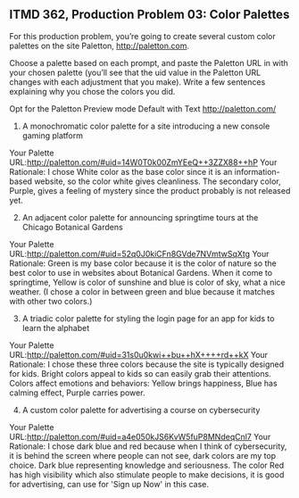 ## ITMD 362, Production Problem 03: Color Palettes

For this production problem, you’re going to create several custom color palettes on the site
Paletton, http://paletton.com.

Choose a palette based on each prompt, and paste the Paletton URL in with your chosen palette
(you’ll see that the uid value in the Paletton URL changes with each adjustment that you make).
Write a few sentences explaining why you chose the colors you did.

Opt for the Paletton Preview mode Default with Text http://paletton.com/

1. A monochromatic color palette for a site introducing a new console gaming platform

Your Palette URL:http://paletton.com/#uid=14W0T0k00ZmYEeQ++3ZZX88++hP
Your Rationale: I chose White color as the base color since it is an information-based website,
so the color white gives cleanliness. The secondary color, Purple, gives a feeling of mystery
since the product probably is not released yet.

2. An adjacent color palette for announcing springtime tours at the Chicago Botanical Gardens

Your Palette URL:http://paletton.com/#uid=52q0J0kiCFn8GVde7NVmtwSqXtg
Your Rationale: Green is my base color because it is the color of nature so the best color to
use in websites about Botanical Gardens. When it come to springtime, Yellow is color of
sunshine and blue is color of sky, what a nice weather. (I chose a color in between green
and blue because it matches with other two colors.)

3. A triadic color palette for styling the login page for an app for kids to learn the alphabet

Your Palette URL:http://paletton.com/#uid=31s0u0kwi++bu++hX++++rd++kX
Your Rationale: I chose these three colors because the site is typically designed for kids. Bright
colors appeal to kids so can easily grab their attentions. Colors affect emotions and behaviors:
Yellow brings happiness, Blue has calming effect, Purple carries power.

4. A custom color palette for advertising a course on cybersecurity

Your Palette URL:http://paletton.com/#uid=a4e050kJS6KvW5fuP8MNdeqCnl7
Your Rationale: I chose dark blue and red because when I think of cybersecurity, it is behind the
screen where people can not see, dark colors are my top choice. Dark blue representing knowledge
and seriousness. The color Red has high visibility which also stimulate people to make decisions,
it is good for advertising, can use for 'Sign up Now' in this case.

